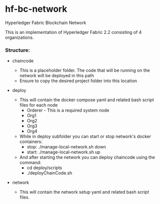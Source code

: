 # hf-bc-network
Hyperledger Fabric Blockchain Network
  
This is an implementation of Hyperledger Fabric 2.2 consisting of 4 organizations.

### Structure:
* chaincode
    * This is a placeholder folder. The code that will be running on the network will be deployed in this path
    * Ensure to copy the desired project folder into this location
* deploy
    * This will contain the docker compose yaml and related bash script files for each node
        * Orderer  - This is a required system node
        * Org1
        * Org2
        * Org3
        * Org4
    * While in deploy subfolder you can start or stop network's docker containers:
        * stop: ./manage-local-network.sh down
        * start: ./manage-local-network.sh up
    * And after starting the network you can deploy chaincode using the command:
        * cd deploy/scripts
        * ./deployChainCode.sh

* network
    * This will contain the network setup yaml and related bash script files.
    